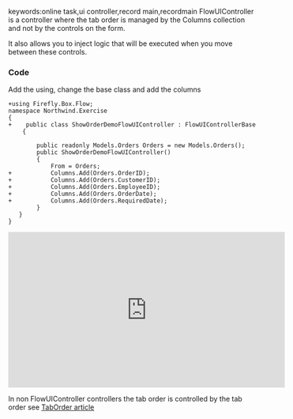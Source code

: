 ﻿keywords:online task,ui controller,record main,recordmain
FlowUIController is a controller where the tab order is managed by the Columns collection and not by the controls on the form.

It also allows you to inject logic that will be executed when you move between these controls.


### Code
Add the using, change the base class and add the columns

```csdiff
+using Firefly.Box.Flow;
namespace Northwind.Exercise
{
+    public class ShowOrderDemoFlowUIController : FlowUIControllerBase
    {

        public readonly Models.Orders Orders = new Models.Orders();
        public ShowOrderDemoFlowUIController()
        {
            From = Orders;
+           Columns.Add(Orders.OrderID);
+           Columns.Add(Orders.CustomerID);
+           Columns.Add(Orders.EmployeeID);
+           Columns.Add(Orders.OrderDate);
+           Columns.Add(Orders.RequiredDate);
        }
   }
}
```



<iframe width="560" height="315" src="https://www.youtube.com/embed/PHQHmyQCFZY?list=PL1DEQjXG2xnJ622kTVgstJEVh0DGRHkmU" frameborder="0" allowfullscreen></iframe>

In non FlowUIController controllers the tab order is controlled by the tab order see [TabOrder article](TabOrder.html)
